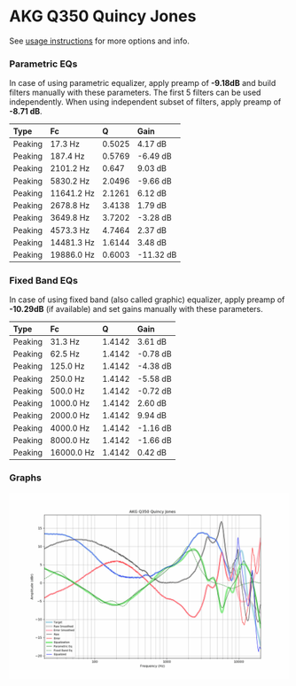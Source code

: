 # AKG Q350 Quincy Jones
See [usage instructions](https://github.com/jaakkopasanen/AutoEq#usage) for more options and info.

### Parametric EQs
In case of using parametric equalizer, apply preamp of **-9.18dB** and build filters manually
with these parameters. The first 5 filters can be used independently.
When using independent subset of filters, apply preamp of **-8.71 dB**.

| Type    | Fc         |      Q | Gain      |
|:--------|:-----------|:-------|:----------|
| Peaking | 17.3 Hz    | 0.5025 | 4.17 dB   |
| Peaking | 187.4 Hz   | 0.5769 | -6.49 dB  |
| Peaking | 2101.2 Hz  | 0.647  | 9.03 dB   |
| Peaking | 5830.2 Hz  | 2.0496 | -9.66 dB  |
| Peaking | 11641.2 Hz | 2.1261 | 6.12 dB   |
| Peaking | 2678.8 Hz  | 3.4138 | 1.79 dB   |
| Peaking | 3649.8 Hz  | 3.7202 | -3.28 dB  |
| Peaking | 4573.3 Hz  | 4.7464 | 2.37 dB   |
| Peaking | 14481.3 Hz | 1.6144 | 3.48 dB   |
| Peaking | 19886.0 Hz | 0.6003 | -11.32 dB |

### Fixed Band EQs
In case of using fixed band (also called graphic) equalizer, apply preamp of **-10.29dB**
(if available) and set gains manually with these parameters.

| Type    | Fc         |      Q | Gain     |
|:--------|:-----------|:-------|:---------|
| Peaking | 31.3 Hz    | 1.4142 | 3.61 dB  |
| Peaking | 62.5 Hz    | 1.4142 | -0.78 dB |
| Peaking | 125.0 Hz   | 1.4142 | -4.38 dB |
| Peaking | 250.0 Hz   | 1.4142 | -5.58 dB |
| Peaking | 500.0 Hz   | 1.4142 | -0.72 dB |
| Peaking | 1000.0 Hz  | 1.4142 | 2.60 dB  |
| Peaking | 2000.0 Hz  | 1.4142 | 9.94 dB  |
| Peaking | 4000.0 Hz  | 1.4142 | -1.16 dB |
| Peaking | 8000.0 Hz  | 1.4142 | -1.66 dB |
| Peaking | 16000.0 Hz | 1.4142 | 0.42 dB  |

### Graphs
![](./AKG%20Q350%20Quincy%20Jones.png)